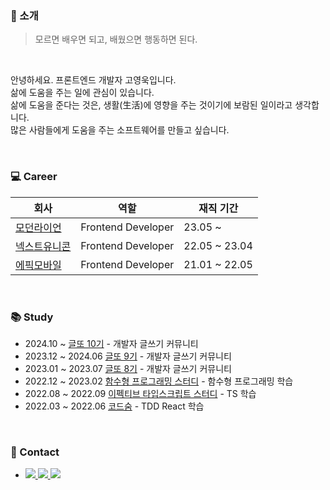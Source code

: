 ### 👋 소개
> 모르면 배우면 되고, 배웠으면 행동하면 된다.

<br>

안녕하세요.
프론트엔드 개발자 고영욱입니다. <br/>
삶에 도움을 주는 일에 관심이 있습니다. <br/>
삶에 도움을 준다는 것은, 생활(生活)에 영향을 주는 것이기에 보람된 일이라고 생각합니다. <br/>
많은 사람들에게 도움을 주는 소프트웨어를 만들고 싶습니다.

<br>

### 💻 Career
|회사|역할|재직 기간|
|---|---|---|
| [모던라이언](https://www.modernlion.io/) | Frontend Developer | 23.05 ~ |
| [넥스트유니콘](https://www.nextunicorn.kr/) | Frontend Developer | 22.05 ~ 23.04 |
| [에픽모바일](https://epicmoble.notion.site/16692ed4babe4c798c6a23cba576edd9) | Frontend Developer | 21.01 ~ 22.05 |

<br>

### 📚 Study
- 2024.10 ~  [글또 10기](https://www.notion.so/zzsza/ac5b18a482fb4df497d4e8257ad4d516) - 개발자 글쓰기 커뮤니티
- 2023.12 ~ 2024.06 [글또 9기](https://www.notion.so/zzsza/ac5b18a482fb4df497d4e8257ad4d516) - 개발자 글쓰기 커뮤니티
- 2023.01 ~ 2023.07 [글또 8기](https://www.notion.so/zzsza/ac5b18a482fb4df497d4e8257ad4d516) - 개발자 글쓰기 커뮤니티
- 2022.12 ~ 2023.02 [함수형 프로그래밍 스터디](https://github.com/FECrash/FunctionalProgramming) - 함수형 프로그래밍 학습
- 2022.08 ~ 2022.09 [이펙티브 타입스크립트 스터디](https://github.com/FECrash/Effective-TypeScript) - TS 학습
- 2022.03 ~ 2022.06 [코드숨](https://www.codesoom.com/) - TDD React 학습

<br>

### 🤙 Contact
<ul>
  <li>
    <a href="https://kay-blog-v2.vercel.app/docs" target="_blank">
      <img src="https://img.shields.io/badge/Blog-09B3AF?style=flat-square&logo=Storyblok&logoColor=white"/>
    </a>
    <a href="https://www.kaynote.xyz" target="_blank">
      <img src="https://img.shields.io/badge/Resume-E44332?style=flat-square&logo=Todoist&logoColor=white"/>
    </a>
    <a href="mailto:youngwock92@gmail.com" target="_blank">
      <img src="https://img.shields.io/badge/Gmail-EA4335?style=flat-square&logo=Gmail&logoColor=white"/>
    </a>
  </li>
</ul>


